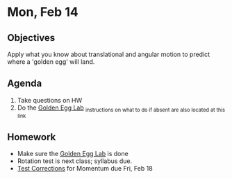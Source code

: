 Mon, Feb 14
=========    

 Objectives  
------------  
Apply what you know about translational and angular motion to predict where a 'golden egg' will land.
 
Agenda    
---------    
1. Take questions on HW
2. Do the [Golden Egg Lab][lab] <sub>instructions on what to do if absent are also located at this link</sub>


Homework  
-------------    

- Make sure the [Golden Egg Lab][lab] is done
- Rotation test is next class; syllabus due.
- [Test Corrections](https://avon.schoology.com/assignment/5527381127/) for Momentum due Fri, Feb 18
  
[bib]: https://avon.schoology.com/assignment/5527196339/
[lab]: https://avon.schoology.com/assignment/5527383767/
<!--stackedit_data:
eyJoaXN0b3J5IjpbLTI5NTI3ODY3NywtMTc3MzI1MTA2LDM5Nj
M2OTU1MCwtNjM3NzY3NzIwLDY0MDE2NDU5Niw1NDYyNTU5MzYs
LTE3MzAzODMxNzQsMTg1MzMzMTczOSwxODYzOTIzMDY5LDIxMD
A2MDMzNjYsLTExOTU2MzQyMTMsLTE2NjQ0Nzg4OTksLTE1MTM4
ODE0OTQsLTEyMzMyMTU0MDQsMTM1OTIwMzM1MSw4NDQ0NjcwNz
QsNTM0NzM4NjI2LC0xNDU2MDkzMDkwLC0yMDA5NjE3NTMyLDE5
MzY0MzgxMDhdfQ==
-->